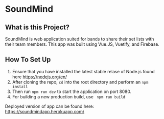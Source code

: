 # SoundMind

## What is this Project? 

SoundMind is web application suited for bands to share their set lists with their team members. 
This app was built using Vue.JS, Vuetify, and Firebase. 


## How To Set Up 
1. Ensure that you have installed the latest stable relase of Node.js found here https://nodejs.org/en/
2. After cloning the repo, ``` cd ``` into the root directory and perform an ``` npm install ```
3. Then run ``` npm run dev ``` to start the application on port 8080.
4. For building a new production build, use ``` npm run build```


Deployed version of app can be found here: https://soundmindapp.herokuapp.com/
